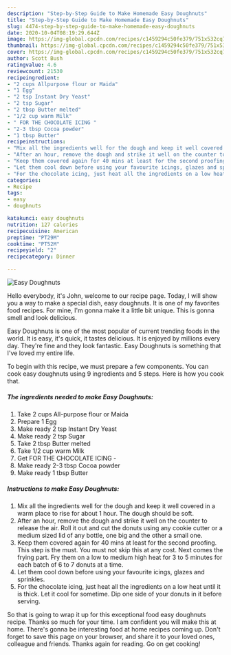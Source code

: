 ```yaml
---
description: "Step-by-Step Guide to Make Homemade Easy Doughnuts"
title: "Step-by-Step Guide to Make Homemade Easy Doughnuts"
slug: 4474-step-by-step-guide-to-make-homemade-easy-doughnuts
date: 2020-10-04T08:19:29.644Z
image: https://img-global.cpcdn.com/recipes/c1459294c50fe379/751x532cq70/easy-doughnuts-recipe-main-photo.jpg
thumbnail: https://img-global.cpcdn.com/recipes/c1459294c50fe379/751x532cq70/easy-doughnuts-recipe-main-photo.jpg
cover: https://img-global.cpcdn.com/recipes/c1459294c50fe379/751x532cq70/easy-doughnuts-recipe-main-photo.jpg
author: Scott Bush
ratingvalue: 4.6
reviewcount: 21530
recipeingredient:
- "2 cups Allpurpose flour or Maida"
- "1 Egg"
- "2 tsp Instant Dry Yeast"
- "2 tsp Sugar"
- "2 tbsp Butter melted"
- "1/2 cup warm Milk"
- " FOR THE CHOCOLATE ICING "
- "2-3 tbsp Cocoa powder"
- "1 tbsp Butter"
recipeinstructions:
- "Mix all the ingredients well for the dough and keep it well covered in a warm place to rise for about 1 hour. The dough should be soft."
- "After an hour, remove the dough and strike it well on the counter to release the air. Roll it out and cut the donuts using any cookie cutter or a medium sized lid of any bottle, one big and the other a small one."
- "Keep them covered again for 40 mins at least for the second proofing. This step is the must. You must not skip this at any cost. Next comes the frying part. Fry them on a low to medium high heat for 3 to 5 minutes for each batch of 6 to 7 donuts at a time."
- "Let them cool down before using your favourite icings, glazes and sprinkles."
- "For the chocolate icing, just heat all the ingredients on a low heat until it is thick. Let it cool for sometime. Dip one side of your donuts in it before serving."
categories:
- Recipe
tags:
- easy
- doughnuts

katakunci: easy doughnuts 
nutrition: 127 calories
recipecuisine: American
preptime: "PT29M"
cooktime: "PT52M"
recipeyield: "2"
recipecategory: Dinner

---
```



![Easy Doughnuts](https://img-global.cpcdn.com/recipes/c1459294c50fe379/751x532cq70/easy-doughnuts-recipe-main-photo.jpg)

Hello everybody, it's John, welcome to our recipe page. Today, I will show you a way to make a special dish, easy doughnuts. It is one of my favorites food recipes. For mine, I'm gonna make it a little bit unique. This is gonna smell and look delicious.



Easy Doughnuts is one of the most popular of current trending foods in the world. It is easy, it's quick, it tastes delicious. It is enjoyed by millions every day. They're fine and they look fantastic. Easy Doughnuts is something that I've loved my entire life.


To begin with this recipe, we must prepare a few components. You can cook easy doughnuts using 9 ingredients and 5 steps. Here is how you cook that.

<!--inarticleads1-->

##### The ingredients needed to make Easy Doughnuts:

1. Take 2 cups All-purpose flour or Maida
1. Prepare 1 Egg
1. Make ready 2 tsp Instant Dry Yeast
1. Make ready 2 tsp Sugar
1. Take 2 tbsp Butter melted
1. Take 1/2 cup warm Milk
1. Get  FOR THE CHOCOLATE ICING -
1. Make ready 2-3 tbsp Cocoa powder
1. Make ready 1 tbsp Butter




<!--inarticleads2-->

##### Instructions to make Easy Doughnuts:

1. Mix all the ingredients well for the dough and keep it well covered in a warm place to rise for about 1 hour. The dough should be soft.
1. After an hour, remove the dough and strike it well on the counter to release the air. Roll it out and cut the donuts using any cookie cutter or a medium sized lid of any bottle, one big and the other a small one.
1. Keep them covered again for 40 mins at least for the second proofing. This step is the must. You must not skip this at any cost. Next comes the frying part. Fry them on a low to medium high heat for 3 to 5 minutes for each batch of 6 to 7 donuts at a time.
1. Let them cool down before using your favourite icings, glazes and sprinkles.
1. For the chocolate icing, just heat all the ingredients on a low heat until it is thick. Let it cool for sometime. Dip one side of your donuts in it before serving.




So that is going to wrap it up for this exceptional food easy doughnuts recipe. Thanks so much for your time. I am confident you will make this at home. There's gonna be interesting food at home recipes coming up. Don't forget to save this page on your browser, and share it to your loved ones, colleague and friends. Thanks again for reading. Go on get cooking!

